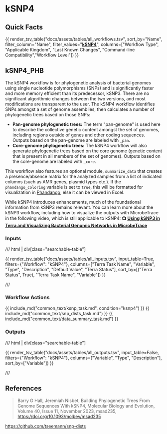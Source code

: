 # kSNP4

## Quick Facts

{{ render_tsv_table("docs/assets/tables/all_workflows.tsv", sort_by="Name", filter_column="Name", filter_values="[**kSNP4**](../workflows/phylogenetic_construction/ksnp4.md)", columns=["Workflow Type", "Applicable Kingdom", "Last Known Changes", "Command-line Compatibility","Workflow Level"]) }}

## kSNP4_PHB

The kSNP4 workflow is for phylogenetic analysis of bacterial genomes using single nucleotide polymorphisms (SNPs) and is significantly faster and more memory efficient than its predecessor, kSNP3. There are no significant algorithmic changes between the two versions, and most modifications are transparent to the user. The kSNP4 workflow identifies SNPs amongst a set of genome assemblies, then calculates a number of phylogenetic trees based on those SNPs:

- **Pan-genome phylogenetic trees:** The term "pan-genome" is used here to describe the collective genetic content amongst the set of genomes, including regions outside of genes and other coding sequences.  Outputs based on the pan-genome are labeled with `_pan`.
- **Core-genome phylogenetic trees:** The kSNP4 workflow will also generate phylogenetic trees based on the core genome (genetic content that is present in all members of the set of genomes). Outputs based on the core-genome are labeled with `_core`.

This workflow also features an optional module, `summarize_data` that creates a presence/absence matrix for the analyzed samples from a list of indicated columns (such as AMR genes, plasmid types etc.). If the `phandango_coloring` variable is set to `true`, this will be formatted for visualization in [Phandango](https://jameshadfield.github.io/phandango/#/), else it can be viewed in Excel.

While kSNP4 introduces enhancements, much of the foundational information from kSNP3 remains relevant. You can learn more about the kSNP3 workflow, including how to visualize the outputs with MicrobeTrace in the following video, which is still applicable to kSNP4: **📺 [Using kSNP3 in Terra and Visualizing Bacterial Genomic Networks in MicrobeTrace](https://www.youtube.com/watch?v=iRpNDun46R8)**

### Inputs

/// html | div[class="searchable-table"]

{{ render_tsv_table("docs/assets/tables/all_inputs.tsv", input_table=True, filters={"Workflow": "kSNP4"}, columns=["Terra Task Name", "Variable", "Type", "Description", "Default Value", "Terra Status"], sort_by=[("Terra Status", True), "Terra Task Name", "Variable"]) }}

///

### Workflow Actions

{{ include_md("common_text/ksnp_task.md", condition="ksnp4") }}
{{ include_md("common_text/snp_dists_task.md") }}
{{ include_md("common_text/data_summary_task.md") }}

### Outputs

/// html | div[class="searchable-table"]

{{ render_tsv_table("docs/assets/tables/all_outputs.tsv", input_table=False, filters={"Workflow": "kSNP4"}, columns=["Variable", "Type", "Description"], sort_by=["Variable"]) }}

///

## References

>Barry G Hall, Jeremiah Nisbet, Building Phylogenetic Trees From Genome Sequences With kSNP4, Molecular Biology and Evolution, Volume 40, Issue 11, November 2023, msad235, <https://doi.org/10.1093/molbev/msad235>
<!-- -->
<https://github.com/tseemann/snp-dists>
